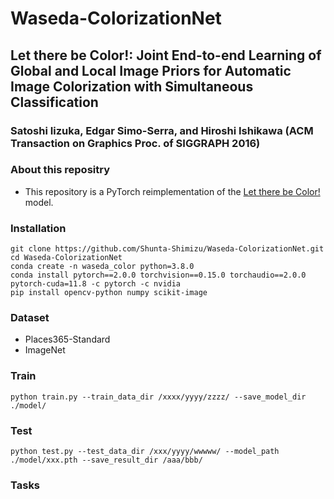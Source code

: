 # Waseda-ColorizationNet
## Let there be Color!: Joint End-to-end Learning of Global and Local Image Priors for Automatic Image Colorization with Simultaneous Classification
### Satoshi Iizuka, Edgar Simo-Serra, and Hiroshi Ishikawa (ACM Transaction on Graphics Proc. of SIGGRAPH 2016)

### About this repositry 
- This repository is a PyTorch reimplementation of the [Let there be Color!](https://dl.acm.org/doi/pdf/10.1145/2897824.2925974) model.
  
### Installation
```
git clone https://github.com/Shunta-Shimizu/Waseda-ColorizationNet.git
cd Waseda-ColorizationNet
conda create -n waseda_color python=3.8.0
conda install pytorch==2.0.0 torchvision==0.15.0 torchaudio==2.0.0 pytorch-cuda=11.8 -c pytorch -c nvidia
pip install opencv-python numpy scikit-image
```

### Dataset
- Places365-Standard
- ImageNet 

### Train
```
python train.py --train_data_dir /xxxx/yyyy/zzzz/ --save_model_dir ./model/
````

### Test
```
python test.py --test_data_dir /xxx/yyyy/wwwww/ --model_path ./model/xxx.pth --save_result_dir /aaa/bbb/
```

### Tasks
